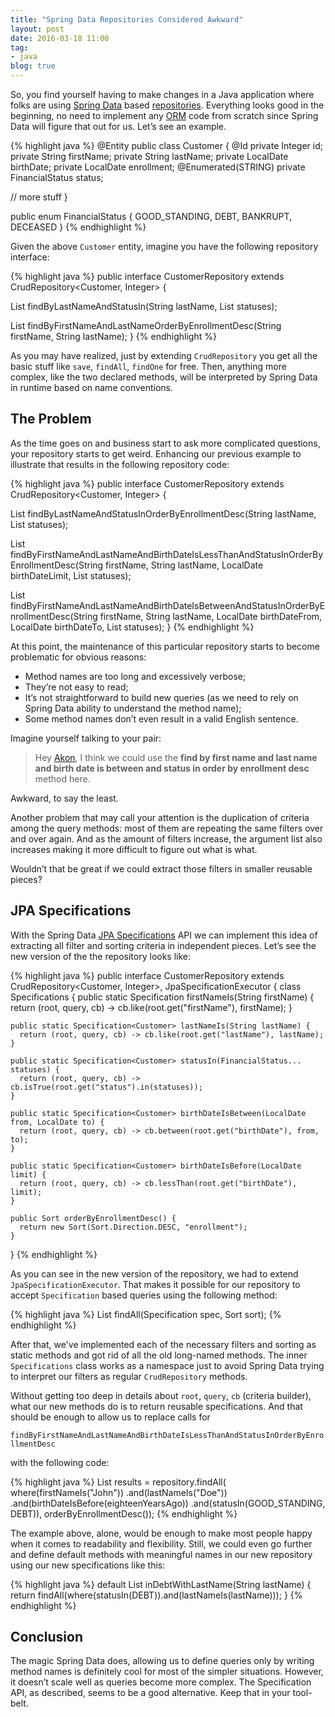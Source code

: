```yaml
---
title: "Spring Data Repositories Considered Awkward"
layout: post
date: 2016-03-18 11:00
tag:
- java
blog: true
---
```


So, you find yourself having to make changes in a Java application where folks are using [Spring Data](http://projects.spring.io/spring-data-jpa/) based [repositories](http://www.martinfowler.com/eaaCatalog/repository.html). Everything looks good in the beginning, no need to implement any [ORM](https://en.wikipedia.org/wiki/Object-relational_mapping) code from scratch since Spring Data will figure that out for us. Let’s see an example.

{% highlight java %}
@Entity
public class Customer {
  @Id
  private Integer id;
  private String firstName;
  private String lastName;
  private LocalDate birthDate;
  private LocalDate enrollment;
  @Enumerated(STRING)
  private FinancialStatus status;

  // more stuff
}

public enum FinancialStatus {
  GOOD_STANDING,
  DEBT,
  BANKRUPT,
  DECEASED
}
{% endhighlight %}

Given the above `Customer` entity, imagine you have the following repository interface:

{% highlight java %}
public interface CustomerRepository extends CrudRepository<Customer, Integer> {

  List<Customer> findByLastNameAndStatusIn(String lastName, List<FinancialStatus> statuses);

  List<Customer> findByFirstNameAndLastNameOrderByEnrollmentDesc(String firstName, String lastName);
}
{% endhighlight %}

As you may have realized, just by extending `CrudRepository` you get all the basic stuff like `save`, `findAll`, `findOne` for free. Then, anything more complex, like the two declared methods, will be interpreted by Spring Data in runtime based on name conventions.

## The Problem

As the time goes on and business start to ask more complicated questions, your repository starts to get weird. Enhancing our previous example to illustrate that results in the following repository code:

{% highlight java %}
public interface CustomerRepository extends CrudRepository<Customer, Integer> {

  List<Customer> findByLastNameAndStatusInOrderByEnrollmentDesc(String lastName, List<FinancialStatus> statuses);

  List<Customer> findByFirstNameAndLastNameAndBirthDateIsLessThanAndStatusInOrderByEnrollmentDesc(String firstName, String lastName, LocalDate birthDateLimit, List<FinancialStatus> statuses);

  List<Customer> findByFirstNameAndLastNameAndBirthDateIsBetweenAndStatusInOrderByEnrollmentDesc(String firstName, String lastName, LocalDate birthDateFrom, LocalDate birthDateTo, List<FinancialStatus> statuses);
 }
{% endhighlight %}

At this point, the maintenance of this particular repository starts to become problematic for obvious reasons:

- Method names are too long and excessively verbose;
- They’re not easy to read;
- It’s not straightforward to build new queries (as we need to rely on Spring Data ability to understand the method name);
- Some method names don’t even result in a valid English sentence.

Imagine yourself talking to your pair:

> Hey [Akon](https://twitter.com/konwi7), I think we could use the **find by first name and last name and birth date is between and status in order by enrollment desc** method here.

Awkward, to say the least.

Another problem that may call your attention is the duplication of criteria among the query methods: most of them are repeating the same filters over and over again. And as the amount of filters increase, the argument list also increases making it more difficult to figure out what is what.

Wouldn’t that be great if we could extract those filters in smaller reusable pieces?

## JPA Specifications

With the Spring Data [JPA Specifications](http://bit.ly/1KV77Ee) API we can implement this idea of extracting all filter and sorting criteria in independent pieces. Let’s see the new version of the the repository looks like:

{% highlight java %}
public interface CustomerRepository extends CrudRepository<Customer, Integer>, JpaSpecificationExecutor<Customer> {
  class Specifications {
    public static Specification<Customer> firstNameIs(String firstName) {
      return (root, query, cb) -> cb.like(root.get("firstName"), firstName);
    }

    public static Specification<Customer> lastNameIs(String lastName) {
      return (root, query, cb) -> cb.like(root.get("lastName"), lastName);
    }

    public static Specification<Customer> statusIn(FinancialStatus... statuses) {
      return (root, query, cb) -> cb.isTrue(root.get("status").in(statuses));
    }

    public static Specification<Customer> birthDateIsBetween(LocalDate from, LocalDate to) {
      return (root, query, cb) -> cb.between(root.get("birthDate"), from, to);
    }

    public static Specification<Customer> birthDateIsBefore(LocalDate limit) {
      return (root, query, cb) -> cb.lessThan(root.get("birthDate"), limit);
    }

    public Sort orderByEnrollmentDesc() {
      return new Sort(Sort.Direction.DESC, "enrollment");
    }
  }
{% endhighlight %}

As you can see in the new version of the repository, we had to extend `JpaSpecificationExecutor`. That makes it possible for our repository to accept `Specification` based queries using the following method:

{% highlight java %}
List<T> findAll(Specification<T> spec, Sort sort);
{% endhighlight %}

After that,  we've implemented each of the necessary filters and sorting as static methods and got rid of all the old long-named methods. The inner `Specifications` class works as a namespace just to avoid Spring Data trying to interpret our filters as regular `CrudRepository` methods.

Without getting too deep in details about `root`, `query`, `cb` (criteria builder), what our new methods do is to return reusable specifications. And that should be enough to allow us to replace calls for

`findByFirstNameAndLastNameAndBirthDateIsLessThanAndStatusInOrderByEnrollmentDesc`

with the following code:

{% highlight java %}
List<Customer> results = repository.findAll(
   where(firstNameIs("John"))
     .and(lastNameIs("Doe"))
     .and(birthDateIsBefore(eighteenYearsAgo))
     .and(statusIn(GOOD_STANDING, DEBT)),
   orderByEnrollmentDesc());
{% endhighlight %}

The example above, alone, would be enough to make most people happy when it comes to readability and flexibility. Still, we could even go further and define default methods with meaningful names in our new repository using our new specifications like this:

{% highlight java %}
  default List<Customer> inDebtWithLastName(String lastName) {
    return findAll(where(statusIn(DEBT)).and(lastNameIs(lastName)));
  }
{% endhighlight %}

## Conclusion

The magic Spring Data does, allowing us to define queries only by writing method names is definitely cool for most of the simpler situations. However, it doesn’t scale well as queries become more complex. The Specification API, as described, seems to be a good alternative. Keep that in your tool-belt.
